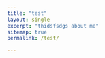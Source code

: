 ```yaml
--- 
title: "test"
layout: single
excerpt: "thidsfsdgs about me"
sitemap: true
permalink: /test/

---
```

